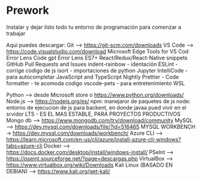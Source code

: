 # Prework

Instalar y dejar listo todo tu entorno de programación para comenzar a trabajar

Aquí puedes descargar: 
Git --> https://git-scm.com/downloads 
VS Code --> https://code.visualstudio.com/download 
    Microsoft Edge Tools for VS Cod
    Error Lens
    Code gpt
    Error Lens
    ES7+ React/Redux/React-Native snippets
    GitHub Pull Requests and Issues
    indent-rainbow - identación
    ESLint - corrige codigo de js
    isort - importaciones de python
    Jupyter 
    IntelliCode - para autocompletar
    JavaScript and TypeScript Nightly
    Prettier - Code formatter -  te acomoda codigo
    vscode-pets - para entretenimiento 
    WSL

Python --> desde Microsoft store o https://www.python.org/downloads/ 
Node.js --> https://nodejs.org/es/ 
    npm: manejaror de paquetes de js
    node: entorno de ejecucion de js para backent, en donde javaa pued vivir en el srvidor
        LTS - ES EL MAS ESTABLE, PARA PROYECTOS PRODUCTIVOS
Mongo db --> https://www.mongodb.com/try/download/community
MySQL --> https://dev.mysql.com/downloads/file/?id=516465
MYSQL WORKBENCH -> https://dev.mysql.com/downloads/workbench/
Azure CLI --> https://learn.microsoft.com/en-us/cli/azure/install-azure-cli-windows?tabs=azure-cli
Docker --> https://docs.docker.com/desktop/install/windows-install/
PSeInt --> https://pseint.sourceforge.net/?page=descargas.php 
VirtualBox --> https://www.virtualbox.org/wiki/Downloads 
Kali Linux (BASADO EN DEBIAN) --> https://www.kali.org/get-kali/